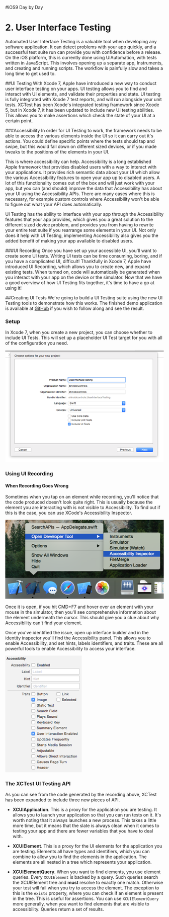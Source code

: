 #iOS9 Day by Day
# 2. User Interface Testing

Automated User Interface Testing is a valuable tool when developing any software application. It can detect problems with your app quickly, and a successful test suite run can provide you with confidence before a release. On the iOS platform, this is currently done using UIAutomation, with tests written in JavaScript. This involves opening up a separate app, Instruments, and creating and running scripts. The workflow is painfully slow and takes a long time to get used to. 

##UI Testing
With Xcode 7, Apple have introduced a new way to conduct user interface testing on your apps. UI testing allows you to find and interact with UI elements, and validate their properties and state. UI testing is fully integrated with Xcode 7 test reports, and will run alongside your unit tests. XCTest has been Xcode's integrated testing framework since Xcode 5, but in Xcode 7, it has been updated to include new UI testing abilities. This allows you to make assertions which  check the state of your UI at a certain point.

###Accessibility
In order for UI Testing to work, the framework needs to be able to access the various elements inside the UI so it can carry out it's actions. You could define specific points where the tests should tap and swipe, but this would fall down on different sized devices, or if you made tweaks to the positions of the elements in your UI.

This is where accessibility can help. Accessibility is a long established Apple framework that provides disabled users with a way to interact with your applications. It provides rich semantic data about your UI which allow the various Accessibility features to open your app up to disabled users. A lot of this functionality comes out of the box and will just work with your app, but you can (and should) improve the data that Accessibility has about your UI using the Accessibility APIs. There are many cases where this is necessary, for example custom controls where Accessibility won't be able to figure out what your API does automatically. 

UI Testing has the ability to interface with your app through the Accessibility features that your app provides, which gives you a great solution to the different sized device problem, and provides you from having to rewrite your entire test suite if you rearrange some elements in your UI. Not only does it help with UI Testing, implementing Accessibility also gives you the added benefit of making your app available to disabled users.

###UI Recording
Once you have set up your accessible UI, you'll want to create some UI tests. Writing UI tests can be time consuming, boring, and if you have a complicated UI, difficult! Thankfully in Xcode 7, Apple have introduced UI Recording, which allows you to create new, and expand existing tests. When turned on, code will automatically be generated when you interact with your app on the device or the simulator. Now that we have a good overview of how UI Testing fits together, it's time to have a go at using it!

##Creating UI Tests
We're going to build a UI Testing suite using the new UI Testing tools to demonstrate how this works. The finished demo application is available at [GitHub](TODO) if you wish to follow along and see the result.

### Setup
In Xcode 7, when you create a new project, you can choose whether to include UI Tests. This will set up a placeholder UI Test target for you with all of the configuration you need.

![Creating a new project with UI Tests](images/newProject.png)



### Using UI Recording


#### When Recording Goes Wrong
Sometimes when you tap on an element while recording, you'll notice that the code produced doesn't look quite right. This is usually because the element you are interacting with is not visible to Accessibility. To find out if this is the case, you can use XCode's Accessibility Inspector.

![Opening the Accessibility Inspector](images/accessibilityInspector.png)

Once it is open, if you hit CMD+F7 and hover over an element with your mouse in the simulator, then you'll see comprehensive information about the element underneath the cursor. This should give you a clue about why Accessibility can't find your element.

Once you've identified the issue, open up interface builder and in the identity inspector you'll find the Accessibility panel. This allows you to enable Accessibility, and set hints, labels identifiers, and traits. These are all powerful tools to enable Accessibility to access your interface.

![Xcode Accessibility panel in the identity inspector.](images/accessibilityPanel.png)

### The XCTest UI Testing API

As you can see from the code generated by the recording above, XCTest has been expanded to include three new pieces of API.

- **XCUIApplication**. This is a proxy for the application you are testing. It allows you to launch your application so that you can run tests on it. It's worth noting that it always launches a new process. This takes a little more time, but it means that the slate is always clean when it comes to testing your app and there are fewer variables that you have to deal with.

- **XCUIElement**. This is a proxy for the UI elements for the application you are testing. Elements all have types and identifiers, which you can combine to allow you to find the elements in the application. The elements are all nested in a tree which represents your application.

- **XCUIElementQuery**. When you want to find elements, you use element queries. Every `XCUIElement` is backed by a query. Such queries search the XCUIElement tree and **must** resolve to exactly one match. Otherwise your test will fail when you try to access the element. The exception to this is the `exists` property, where you can check if an element is present in the tree. This is useful for assertions. You can use `XCUIElementQuery` more generally, when you want to find elements that are visible to accessibility. Queries return a set of results.
